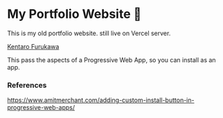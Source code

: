# My Portfolio Website 🦜

This is my old portfolio website. still live on Vercel server.

[Kentaro Furukawa](https://brontocode.kentarofurukawa.com/)

This pass the aspects of a Progressive Web App, so you can install as an app.



### References

https://www.amitmerchant.com/adding-custom-install-button-in-progressive-web-apps/
